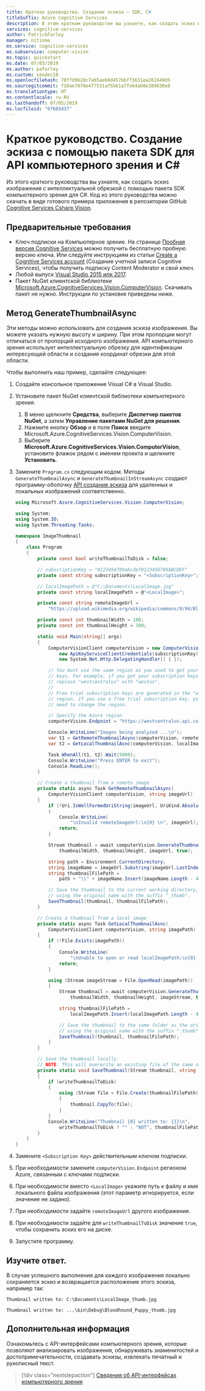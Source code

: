 ```yaml
---
title: Краткое руководство. Создание эскиза — SDK, C#
titleSuffix: Azure Cognitive Services
description: В этом кратком руководстве вы узнаете, как создать эскиз изображения с помощью клиентской библиотеки API компьютерного зрения для C# в Windows.
services: cognitive-services
author: PatrickFarley
manager: nitinme
ms.service: cognitive-services
ms.subservice: computer-vision
ms.topic: quickstart
ms.date: 07/03/2019
ms.author: pafarley
ms.custom: seodec18
ms.openlocfilehash: 78ffd9628c7a65ae60d457bbff3631ea261649d5
ms.sourcegitcommit: f10ae7078e477531af5b61a7fe64ab0e389830e8
ms.translationtype: HT
ms.contentlocale: ru-RU
ms.lasthandoff: 07/05/2019
ms.locfileid: "67603437"
---
```

# <a name="quickstart-generate-a-thumbnail-using-the-computer-vision-sdk-and-c"></a>Краткое руководство. Создание эскиза с помощью пакета SDK для API компьютерного зрения и C#

Из этого краткого руководства вы узнаете, как создать эскиз изображения с интеллектуальной обрезкой с помощью пакета SDK компьютерного зрения для C#. Код из этого руководства можно скачать в виде готового примера приложения в репозитории GitHub [Cognitive Services Csharp Vision](https://github.com/Azure-Samples/cognitive-services-vision-csharp-sdk-quickstarts/tree/master/ComputerVision).

## <a name="prerequisites"></a>Предварительные требования

* Ключ подписки на Компьютерное зрение. На странице [Пробная версия Cognitive Services](https://azure.microsoft.com/try/cognitive-services/?api=computer-vision) можно получить бесплатную пробную версию ключа. Или следуйте инструкциям из статьи [Create a Cognitive Services account](https://docs.microsoft.com/azure/cognitive-services/cognitive-services-apis-create-account) (Создание учетной записи Cognitive Services), чтобы получить подписку Content Moderator и свой ключ.
* Любой выпуск [Visual Studio 2015 или 2017](https://www.visualstudio.com/downloads/).
* Пакет NuGet клиентской библиотеки [Microsoft.Azure.CognitiveServices.Vision.ComputerVision](https://www.nuget.org/packages/Microsoft.Azure.CognitiveServices.Vision.ComputerVision). Скачивать пакет не нужно. Инструкции по установке приведены ниже.

## <a name="generatethumbnailasync-method"></a>Метод GenerateThumbnailAsync

 Эти методы можно использовать для создания эскиза изображения. Вы можете указать нужную высоту и ширину. При этом пропорции могут отличаться от пропорций исходного изображения. API компьютерного зрения использует интеллектуальную обрезку для идентификации интересующей области и создания координат обрезки для этой области.

Чтобы выполнить наш пример, сделайте следующее:

1. Создайте консольное приложение Visual C# в Visual Studio.
1. Установите пакет NuGet клиентской библиотеки компьютерного зрения.
    1. В меню щелкните **Средства**, выберите **Диспетчер пакетов NuGet**, а затем **Управление пакетами NuGet для решения**.
    1. Нажмите кнопку **Обзор** и в поле **Поиск** введите Microsoft.Azure.CognitiveServices.Vision.ComputerVision.
    1. Выберите **Microsoft.Azure.CognitiveServices.Vision.ComputerVision**, установите флажок рядом с именем проекта и щелкните **Установить**.
1. Замените `Program.cs` следующим кодом. Методы `GenerateThumbnailAsync` и `GenerateThumbnailInStreamAsync` создают программу-оболочку [API создания эскиза](https://westus.dev.cognitive.microsoft.com/docs/services/5adf991815e1060e6355ad44/operations/56f91f2e778daf14a499e1fb) для удаленных и локальных изображений соответственно. 

    ```csharp
    using Microsoft.Azure.CognitiveServices.Vision.ComputerVision;

    using System;
    using System.IO;
    using System.Threading.Tasks;

    namespace ImageThumbnail
    {
        class Program
        {
            private const bool writeThumbnailToDisk = false;

            // subscriptionKey = "0123456789abcdef0123456789ABCDEF"
            private const string subscriptionKey = "<SubscriptionKey>";

            // localImagePath = @"C:\Documents\LocalImage.jpg"
            private const string localImagePath = @"<LocalImage>";

            private const string remoteImageUrl =
                "https://upload.wikimedia.org/wikipedia/commons/9/94/Bloodhound_Puppy.jpg";

            private const int thumbnailWidth = 100;
            private const int thumbnailHeight = 100;

            static void Main(string[] args)
            {
                ComputerVisionClient computerVision = new ComputerVisionClient(
                    new ApiKeyServiceClientCredentials(subscriptionKey),
                    new System.Net.Http.DelegatingHandler[] { });

                // You must use the same region as you used to get your subscription
                // keys. For example, if you got your subscription keys from westus,
                // replace "westcentralus" with "westus".
                //
                // Free trial subscription keys are generated in the "westus"
                // region. If you use a free trial subscription key, you shouldn't
                // need to change the region.

                // Specify the Azure region
                computerVision.Endpoint = "https://westcentralus.api.cognitive.microsoft.com";

                Console.WriteLine("Images being analyzed ...\n");
                var t1 = GetRemoteThumbnailAsync(computerVision, remoteImageUrl);
                var t2 = GetLocalThumbnailAsnc(computerVision, localImagePath);

                Task.WhenAll(t1, t2).Wait(5000);
                Console.WriteLine("Press ENTER to exit");
                Console.ReadLine();
            }

            // Create a thumbnail from a remote image
            private static async Task GetRemoteThumbnailAsync(
                ComputerVisionClient computerVision, string imageUrl)
            {
                if (!Uri.IsWellFormedUriString(imageUrl, UriKind.Absolute))
                {
                    Console.WriteLine(
                        "\nInvalid remoteImageUrl:\n{0} \n", imageUrl);
                    return;
                }

                Stream thumbnail = await computerVision.GenerateThumbnailAsync(
                    thumbnailWidth, thumbnailHeight, imageUrl, true);

                string path = Environment.CurrentDirectory;
                string imageName = imageUrl.Substring(imageUrl.LastIndexOf('/') + 1);
                string thumbnailFilePath =
                    path + "\\" + imageName.Insert(imageName.Length - 4, "_thumb");

                // Save the thumbnail to the current working directory,
                // using the original name with the suffix "_thumb".
                SaveThumbnail(thumbnail, thumbnailFilePath);
            }

            // Create a thumbnail from a local image
            private static async Task GetLocalThumbnailAsnc(
                ComputerVisionClient computerVision, string imagePath)
            {
                if (!File.Exists(imagePath))
                {
                    Console.WriteLine(
                        "\nUnable to open or read localImagePath:\n{0} \n", imagePath);
                    return;
                }

                using (Stream imageStream = File.OpenRead(imagePath))
                {
                    Stream thumbnail = await computerVision.GenerateThumbnailInStreamAsync(
                        thumbnailWidth, thumbnailHeight, imageStream, true);

                    string thumbnailFilePath =
                        localImagePath.Insert(localImagePath.Length - 4, "_thumb");

                    // Save the thumbnail to the same folder as the original image,
                    // using the original name with the suffix "_thumb".
                    SaveThumbnail(thumbnail, thumbnailFilePath);
                }
            }

            // Save the thumbnail locally.
            // NOTE: This will overwrite an existing file of the same name.
            private static void SaveThumbnail(Stream thumbnail, string thumbnailFilePath)
            {
                if (writeThumbnailToDisk)
                {
                    using (Stream file = File.Create(thumbnailFilePath))
                    {
                        thumbnail.CopyTo(file);
                    }
                }
                Console.WriteLine("Thumbnail {0} written to: {1}\n",
                    writeThumbnailToDisk ? "" : "NOT", thumbnailFilePath);
            }
        }
    }
    ```

1. Замените `<Subscription Key>` действительным ключом подписки.
1. При необходимости замените `computerVision.Endpoint` регионом Azure, связанным с ключами подписки.
1. При необходимости вместо `<LocalImage>` укажите путь к файлу и имя локального файла изображения (этот параметр игнорируется, если значение не задано).
1. При необходимости задайте `remoteImageUrl` другого изображения.
1. При необходимости задайте для `writeThumbnailToDisk` значение `true`, чтобы сохранить эскиз его на диске.
1. Запустите программу.


## <a name="examine-the-response"></a>Изучите ответ.

В случае успешного выполнения для каждого изображения локально сохраняется эскиз и возвращается расположение этого эскиза, например так:

```console
Thumbnail written to: C:\Documents\LocalImage_thumb.jpg

Thumbnail written to: ...\bin\Debug\Bloodhound_Puppy_thumb.jpg
```

## <a name="next-steps"></a>Дополнительная информация

Ознакомьтесь с API-интерфейсами компьютерного зрения, которые позволяют анализировать изображения, обнаруживать знаменитостей и достопримечательности, создавать эскизы, извлекать печатный и рукописный текст.

> [!div class="nextstepaction"]
> [Сведения об API-интерфейсах компьютерного зрения](https://westus.dev.cognitive.microsoft.com/docs/services/5adf991815e1060e6355ad44)
